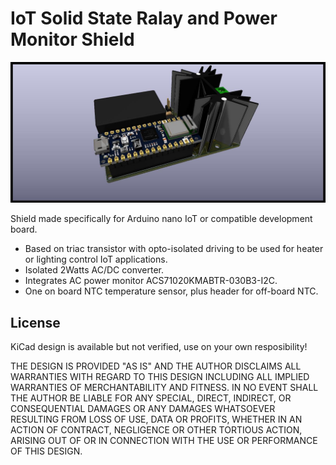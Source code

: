 # IoT Solid State Ralay and Power Monitor Shield

![LanmiLab_SSRM_Shield_asm_side](Design/Outputs/LanmiLab_SSRM_Shield_asm_side.jpg)

Shield made specifically for Arduino nano IoT or compatible development board.
- Based on triac transistor with opto-isolated driving to be used for heater or lighting control IoT applications.
- Isolated 2Watts AC/DC converter.
- Integrates AC power monitor ACS71020KMABTR-030B3-I2C.
- One on board NTC temperature sensor, plus header for off-board NTC. 

## License

KiCad design is available but not verified, use on your own resposibility!

THE DESIGN IS PROVIDED "AS IS" AND THE AUTHOR DISCLAIMS ALL WARRANTIES WITH REGARD TO THIS DESIGN INCLUDING ALL IMPLIED WARRANTIES OF MERCHANTABILITY AND FITNESS. IN NO EVENT SHALL THE AUTHOR BE LIABLE FOR ANY SPECIAL, DIRECT, INDIRECT, OR CONSEQUENTIAL DAMAGES OR ANY DAMAGES WHATSOEVER RESULTING FROM LOSS OF USE, DATA OR PROFITS, WHETHER IN AN ACTION OF CONTRACT, NEGLIGENCE OR OTHER TORTIOUS ACTION, ARISING OUT OF OR IN CONNECTION WITH THE USE OR PERFORMANCE OF THIS DESIGN.
